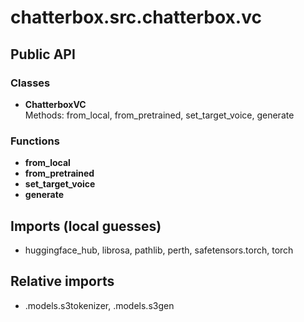 # chatterbox.src.chatterbox.vc

## Public API

### Classes
- **ChatterboxVC**  
  Methods: from_local, from_pretrained, set_target_voice, generate

### Functions
- **from_local**
- **from_pretrained**
- **set_target_voice**
- **generate**

## Imports (local guesses)
- huggingface_hub, librosa, pathlib, perth, safetensors.torch, torch

## Relative imports
- .models.s3tokenizer, .models.s3gen